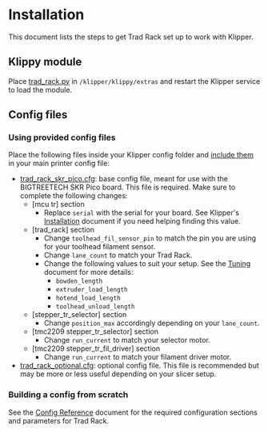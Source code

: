 # Installation

This document lists the steps to get Trad Rack set up to work with
Klipper.

## Klippy module

Place [trad_rack.py](/Klipper_Stuff/klippy_module/trad_rack.py)
in `/klipper/klippy/extras` and restart the Klipper service to load the
module.

## Config files

### Using provided config files

Place the following files inside your Klipper config folder and
[include them](https://www.klipper3d.org/Config_Reference.html#include)
in your main printer config file:

- [trad_rack_skr_pico.cfg](/Klipper_Stuff/klipper_config/trad_rack_skr_pico.cfg):
  base config file, meant for use with
  the BIGTREETECH SKR Pico board. This file is required.
  Make sure to complete the following changes:
  - [mcu tr] section
    - Replace `serial` with the serial for your board.
      See Klipper's [Installation](https://www.klipper3d.org/Installation.html)
      document if you need helping finding this value.
  - [trad_rack] section
    - Change `toolhead_fil_sensor_pin` to match the pin you are using
    for your toolhead filament sensor.
    - Change `lane_count` to match your Trad Rack.
    - Change the following values to suit your setup. See the 
      [Tuning](/docs/Tuning.md) document for more details:
        - `bowden_length`
        - `extruder_load_length`
        - `hotend_load_length`
        - `toolhead_unload_length`
  - [stepper_tr_selector] section
    - Change `position_max` accordingly depending on your 
      `lane_count`.
  - [tmc2209 stepper_tr_selector] section
    - Change `run_current` to match your selector motor.
  - [tmc2209 stepper_tr_fil_driver] section
    - Change `run_current` to match your filament driver motor.
- [trad_rack_optional.cfg](/Klipper_Stuff/klipper_config/trad_rack_optional.cfg):
  optional config file. This file is recommended but may be more or
  less useful depending on your slicer setup.

### Building a config from scratch

See the [Config Reference](Config_Reference.md) document for the required
configuration sections and parameters for Trad Rack.